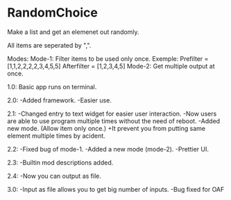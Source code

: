 # RandomChoice
 Make a list and get an elemenet out randomly.

All items are seperated by ",".

Modes:
    Mode-1:
        Filter items to be used only once.
        Exemple:
            Prefilter = [1,1,2,2,2,2,3,4,5,5]
            Afterfilter = [1,2,3,4,5]
    Mode-2:
        Get multiple output at once.

1.0:
    Basic app runs on terminal.

2.0:
    -Added framework.
    -Easier use.

2.1:
    -Changed entry to text widget for easier user interaction.
    -Now users are able to use program multiple times without the need of reboot.
    -Added new mode. (Allow item only once.)
        +It prevent you from putting same element multiple times by acident.

2.2:
    -Fixed bug of mode-1.
    -Added a new mode (mode-2).
    -Prettier UI.

2.3:
    -Builtin mod descriptions added.

2.4: 
    -Now you can output as file.

3.0:
    -Input as file allows you to get big number of inputs.
    -Bug fixed for OAF
